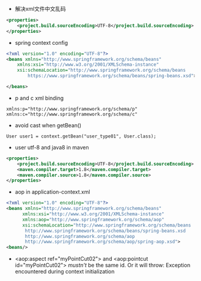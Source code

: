 - 解决xml文件中文乱码
```xml
<properties>
    <project.build.sourceEncoding>UTF-8</project.build.sourceEncoding>
</properties>

```

- spring context config
```xml
<?xml version="1.0" encoding="UTF-8"?>
<beans xmlns="http://www.springframework.org/schema/beans"
    xmlns:xsi="http://www.w3.org/2001/XMLSchema-instance"
    xsi:schemaLocation="http://www.springframework.org/schema/beans
        https://www.springframework.org/schema/beans/spring-beans.xsd">

</beans>
```

- p and c xml binding

```
xmlns:p="http://www.springframework.org/schema/p"
xmlns:c="http://www.springframework.org/schema/c"
```

- avoid cast when getBean()
```
User user1 = context.getBean("user_type01", User.class);
```

- user utf-8 and java8 in maven
```xml
<properties>
    <project.build.sourceEncoding>UTF-8</project.build.sourceEncoding>
    <maven.compiler.target>1.8</maven.compiler.target>
    <maven.compiler.source>1.8</maven.compiler.source>
</properties>
```

- aop in application-context.xml
```xml
<?xml version="1.0" encoding="UTF-8"?>
<beans xmlns="http://www.springframework.org/schema/beans"
      xmlns:xsi="http://www.w3.org/2001/XMLSchema-instance"
      xmlns:aop="http://www.springframework.org/schema/aop"
      xsi:schemaLocation="http://www.springframework.org/schema/beans
       http://www.springframework.org/schema/beans/spring-beans.xsd
       http://www.springframework.org/schema/aop
       http://www.springframework.org/schema/aop/spring-aop.xsd">
<beans/>
```

- <aop:aspect ref="myPointCut02"> and <aop:pointcut id="myPointCut02">
 _mustn't_ be the same id. Or it will throw: Exception encountered during context initialization 